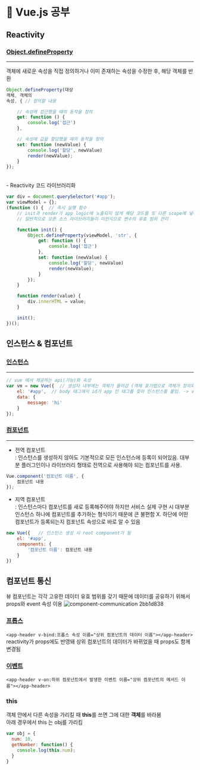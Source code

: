 # 🐯 Vue.js 공부

## Reactivity
### [Object.defineProperty](./src/playground/vue-way.html)
***
객체에 새로운 속성을 직접 정의하거나 이미 존재하는 속성을 수정한 후, 해당 객체를 반환
```javascript
Object.defineProperty(대상
객체, 객체의
속성, { // 정의할 내용

    // 속성에 접근했을 때의 동작을 정의
    get: function () {
        console.log('접근')
    },

    // 속성에 값을 할당했을 때의 동작을 정의
    set: function (newValue) {
        console.log('할당', newValue)
        render(newValue);
    }
});
```
<br>
- Reactivity 코드 라이브러리화

```javascript
var div = document.querySelector('#app');
var viewModel = {};
(function () {  // 즉시 실행 함수
    // init과 render가 app logic에 노출되지 않게 해당 코드를 또 다른 scope에 넣어줌
    // 일반적으로 오픈 소스 라이브러리들이 이런식으로 변수의 유효 범위 관리

    function init() {
        Object.defineProperty(viewModel, 'str', {
            get: function () {
                console.log('접근')
            },
            set: function (newValue) {
                console.log('할당', newValue)
                render(newValue);
            }
        });
    }

    function render(value) {
        div.innerHTML = value;
    }

    init();
})();
```

## 인스턴스 & 컴포넌트

### [인스턴스](./src/playground/instance.html)
***
```javascript
// vue 에서 제공하는 api(기능)와 속성
var vm = new Vue({  // 생성자 내부에는 객체가 들어감 (객체 표기법으로 객체가 정의되어 있음)
    el: '#app',  // body 태그에서 id가 app 인 태그를 찾아 인스턴스를 붙임. -> vue의 기능과 속성이 유효해짐
    data: {
        message: 'hi'
    }
});
```

### [컴포넌트](./src/playground/component.html)
***
- 전역 컴포넌트   
  : 인스턴스를 생성하지 않아도 기본적으로 모든 인스턴스에 등록이 되어있음. 대부분 플러그인이나 라이브러리 형태로 전역으로 사용해야 되는 컴포넌트를 사용.

```javascript
Vue.component('컴포넌트 이름', {
    컴포넌트 내용
});
```   

- 지역 컴포넌트   
  : 인스턴스마다 컴포넌트를 새로 등록해주어야 하지만 서비스 실제 구현 시 대부분 인스턴스 하나에 컴포넌트를 추가하는 형식이기 때문에 큰 불편함 X. 하단에 어떤 컴포넌트가
  등록되는지 컴포넌트 속성으로 바로 알 수 있음

```javascript
new Vue({   // 인스턴스 생성 시 root component가 됨
    el: '#app',
    components: {
        '컴포넌트 이름': 컴포넌트 내용
    }
})
```

## 컴포넌트 통신
뷰 컴포넌트는 각각 고유한 데이터 유효 범위를 갖기 때문에 데이터를 공유하기 위해서 props와 event 속성 이용
![component-communication 2bb1d838](https://user-images.githubusercontent.com/60397314/170423015-301ed5eb-733d-45f8-98cb-5ca3aba20d59.png)

### [프롭스](./src/playground/props.html)
`<app-header v-bind:프롭스 속성 이름="상위 컴포넌트의 데이터 이름"></app-header>`
reactivity가 props에도 반영돼 상위 컴포넌트의 데이터가 바뀌었을 때 props도 함께 변경됨

### [이벤트](./src/playground/event-emit.html)
`<app-header v-on:하위 컴포넌트에서 발생한 이벤트 이름="상위 컴포넌트의 메서드 이름"></app-header>`

### this
객체 안에서 다른 속성을 가리킬 때 **this**를 쓰면 그에 대한 **객체**를 바라봄  
아래 경우에서 this 는 obj를 가리킴
```javascript
var obj = {
  num: 10,
  getNumber: function() {
    console.log(this.num);
  }
}
```


